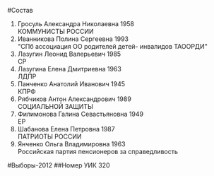 #Состав
1. Гросуль Александра Николаевна 1958   
    КОММУНИСТЫ РОССИИ
2. Иванникова Полина Сергеевна 1993   
    "СПб ассоциация ОО родителей детей- инвалидов ТАООРДИ"
3. Лазугин Леонид Валерьевич 1985   
    СР
4. Лазугина Елена Дмитриевна 1963   
    ЛДПР
5. Панченко Анатолий Иванович 1945   
    КПРФ
6. Рябчиков Антон Александрович 1989   
    СОЦИАЛЬНОЙ ЗАЩИТЫ
7. Филимонова Галина Севастьяновна 1949   
    ЕР
8. Шабанова Елена Петровна 1987   
    ПАТРИОТЫ РОССИИ
9. Янченко Ольга Владимировна 1963   
    Российская партия пенсионеров за справедливость

#Выборы-2012
##Номер УИК
320
